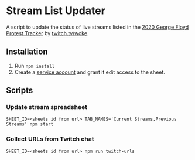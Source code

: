 # Stream List Updater

A script to update the status of live streams listed in the [2020 George Floyd Protest Tracker](http://bit.ly/protestlinks) by [twitch.tv/woke](https://twitch.tv/woke).


## Installation

1. Run `npm install`
2. Create a [service account](https://theoephraim.github.io/node-google-spreadsheet/#/getting-started/authentication) and grant it edit access to the sheet.


## Scripts

### Update stream spreadsheet

```
SHEET_ID=<sheets id from url> TAB_NAMES='Current Streams,Previous Streams' npm start
```

### Collect URLs from Twitch chat

```
SHEET_ID=<sheets id from url> npm run twitch-urls
```
